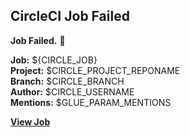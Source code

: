 ## CircleCI Job Failed

**Job Failed.** 🔴

**Job:** ${CIRCLE_JOB}  
**Project:** $CIRCLE_PROJECT_REPONAME  
**Branch:** $CIRCLE_BRANCH  
**Author:** $CIRCLE_USERNAME  
**Mentions:** $GLUE_PARAM_MENTIONS

[**View Job**](${CIRCLE_BUILD_URL})